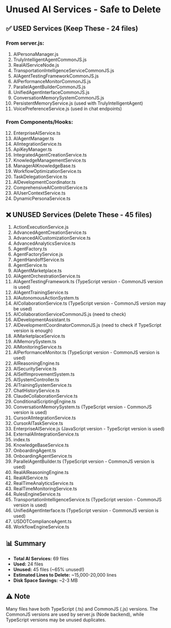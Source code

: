# Unused AI Services - Safe to Delete

## ✅ USED Services (Keep These - 24 files)

### From server.js:
1. AIPersonaManager.js
2. TrulyIntelligentAgentCommonJS.js
3. RealAIServiceNode.js
4. TransportationIntelligenceServiceCommonJS.js
5. AIAgentTestingFrameworkCommonJS.js
6. AIPerformanceMonitorCommonJS.js
7. ParallelAgentBuilderCommonJS.js
8. UnifiedAgentInterfaceCommonJS.js
9. ConversationMemorySystemCommonJS.js
10. PersistentMemoryService.js (used with TrulyIntelligentAgent)
11. VoicePreferenceService.js (used in chat endpoints)

### From Components/Hooks:
12. EnterpriseAIService.ts
13. AIAgentManager.ts
14. AIIntegrationService.ts
15. ApiKeyManager.ts
16. IntegratedAgentCreationService.ts
17. KnowledgeManagementService.ts
18. ManagerAIKnowledgeBase.ts
19. WorkflowOptimizationService.ts
20. TaskDelegationService.ts
21. AIDevelopmentCoordinator.ts
22. ComprehensiveAIControlService.ts
23. AIUserContextService.ts
24. DynamicPersonaService.ts

## ❌ UNUSED Services (Delete These - 45 files)

1. ActionExecutionService.js
2. AdvancedAgentCreationService.ts
3. AdvancedAICustomizationService.ts
4. AdvancedAnalyticsService.ts
5. AgentFactory.ts
6. AgentFactoryService.js
7. AgentHandoffService.ts
8. AgentService.ts
9. AIAgentMarketplace.ts
10. AIAgentOrchestrationService.ts
11. AIAgentTestingFramework.ts (TypeScript version - CommonJS version is used)
12. AIAgentTrainingService.ts
13. AIAutonomousActionSystem.ts
14. AICollaborationService.ts (TypeScript version - CommonJS version may be used)
15. AICollaborationServiceCommonJS.js (need to check)
16. AIDevelopmentAssistant.ts
17. AIDevelopmentCoordinatorCommonJS.js (need to check if TypeScript version is enough)
18. AIMarketplaceService.ts
19. AIMemorySystem.ts
20. AIMonitoringService.ts
21. AIPerformanceMonitor.ts (TypeScript version - CommonJS version is used)
22. AIReasoningEngine.ts
23. AISecurityService.ts
24. AISelfImprovementSystem.ts
25. AISystemController.ts
26. AITrainingSystemService.ts
27. ChatHistoryService.ts
28. ClaudeCollaborationService.ts
29. ConditionalScriptingEngine.ts
30. ConversationMemorySystem.ts (TypeScript version - CommonJS version is used)
31. CursorAIIntegrationService.ts
32. CursorAITaskService.ts
33. EnterpriseAIService.js (JavaScript version - TypeScript version is used)
34. ExternalAIIntegrationService.ts
35. index.ts
36. KnowledgeBaseService.ts
37. OnboardingAgent.ts
38. OnboardingAgentService.ts
39. ParallelAgentBuilder.ts (TypeScript version - CommonJS version is used)
40. RealAIReasoningEngine.ts
41. RealAIService.ts
42. RealTimeAnalyticsService.ts
43. RealTimeMonitoringService.ts
44. RulesEngineService.ts
45. TransportationIntelligenceService.ts (TypeScript version - CommonJS version is used)
46. UnifiedAgentInterface.ts (TypeScript version - CommonJS version is used)
47. USDOTComplianceAgent.ts
48. WorkflowEngineService.ts

## 📊 Summary
- **Total AI Services:** 69 files
- **Used:** 24 files
- **Unused:** 45 files (~65% unused!)
- **Estimated Lines to Delete:** ~15,000-20,000 lines
- **Disk Space Savings:** ~2-3 MB

## ⚠️ Note
Many files have both TypeScript (.ts) and CommonJS (.js) versions. The CommonJS versions are used by server.js (Node backend), while TypeScript versions may be unused duplicates.


